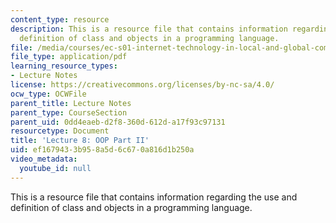 ```yaml
---
content_type: resource
description: This is a resource file that contains information regarding the use and
  definition of class and objects in a programming language.
file: /media/courses/ec-s01-internet-technology-in-local-and-global-communities-spring-2005-summer-2005/ef1679433b958a5d6c670a816d1b250a_MITEC_S01S05_l08_classobj2.pdf
file_type: application/pdf
learning_resource_types:
- Lecture Notes
license: https://creativecommons.org/licenses/by-nc-sa/4.0/
ocw_type: OCWFile
parent_title: Lecture Notes
parent_type: CourseSection
parent_uid: 0dd4eaeb-d2f8-360d-612d-a17f93c97131
resourcetype: Document
title: 'Lecture 8: OOP Part II'
uid: ef167943-3b95-8a5d-6c67-0a816d1b250a
video_metadata:
  youtube_id: null
---
```

This is a resource file that contains information regarding the use and definition of class and objects in a programming language.